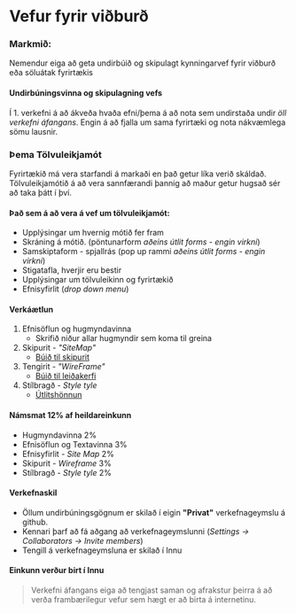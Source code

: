 # Vefur fyrir viðburð

### Markmið:

Nemendur eiga að geta undirbúið og skipulagt kynningarvef fyrir viðburð eða söluátak fyrirtækis 

#### Undirbúningsvinna og skipulagning vefs

Í 1. verkefni á að ákveða hvaða efni/þema á að nota sem undirstaða undir _öll verkefni áfangans_. Engin á að fjalla um sama fyrirtæki og nota nákvæmlega sömu lausnir.

### Þema Tölvuleikjamót

Fyrirtækið má vera starfandi á markaði en það getur líka verið skáldað. Tölvuleikjamótið á að vera sannfærandi þannig að maður getur hugsað sér að taka þátt í því.

#### Það sem á að vera á vef um tölvuleikjamót:

* Upplýsingar um hvernig mótið fer fram
* Skráning á mótið. (pöntunarform _aðeins útlit forms - engin virkni_)
* Samskiptaform - spjallrás (pop up rammi _aðeins útlit forms - engin virkni_)
* Stigatafla, hverjir eru bestir 
* Upplýsingar um tölvuleikinn og fyrirtækið
* Efnisyfirlit (_drop down menu_)

#### Verkáætlun

1. Efnisöflun og hugmyndavinna
   * Skrifið niður allar hugmyndir sem koma til greina
2. Skipurit - _"SiteMap"_
   * [Búið til skipurit](Námsefni-1/Sitemap.md)
3. Tengirit - _"WireFrame"_
   * [Búið til leiðakerfi](Námsefni-1/wireframe/README.md)
4. Stílbragð - _Style tyle_
   * [Útlitshönnun](Námsefni-1/prototype/README.md)

#### Námsmat 12% af heildareinkunn

* Hugmyndavinna 2%
* Efnisöflun og Textavinna 3%
* Efnisyfirlit - _Site Map_ 2%
* Skipurit - _Wireframe_     3%
* Stílbragð - _Style tyle_  2%

#### Verkefnaskil

- Öllum undirbúningsgögnum er skilað í eigin **"Privat"** verkefnageymslu á github. 
- Kennari þarf að fá aðgang að verkefnageymslunni (_Settings -> Collaborators -> Invite members_)
- Tengill á verkefnageymsluna er skilað í Innu

#### Einkunn verður birt í Innu

> Verkefni áfangans eiga að tengjast saman og afrakstur þeirra á að verða frambærilegur vefur sem hægt er að birta á internetinu. 
